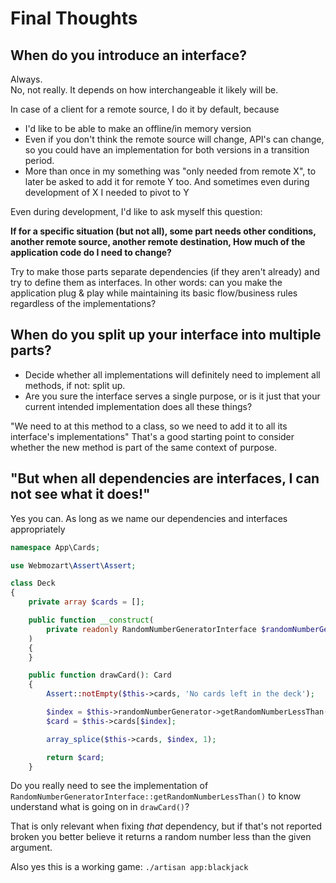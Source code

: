 # Final Thoughts ##

## When do you introduce an interface?

Always.  
No, not really. It depends on how interchangeable it likely will be.

In case of a client for a remote source, I do it by default, because

- I'd like to be able to make an offline/in memory version
- Even if you don't think the remote source will change, API's can change, so you could have an implementation for both
  versions in a transition period.
- More than once in my something was "only needed from remote X", to later be asked to add it for remote Y too.
  And sometimes even during development of X I needed to pivot to Y

Even during development, I'd like to ask myself this question:

**If for a specific situation (but not all), some part needs other conditions, another remote source, another remote
destination,
How much of the application code do I need to change?**

Try to make those parts separate dependencies (if they aren't already) and try to define them as interfaces.
In other words: can you make the application plug & play while maintaining its basic flow/business rules regardless of
the implementations?

## When do you split up your interface into multiple parts?

- Decide whether all implementations will definitely need to implement all methods, if not: split up.
- Are you sure the interface serves a single purpose, or is it just that your current intended implementation does all
  these things?

"We need to at this method to a class, so we need to add it to all its interface's implementations"
That's a good starting point to consider whether the new method is part of the same context of purpose.

## "But when all dependencies are interfaces, I can not see what it does!"

Yes you can. As long as we name our dependencies and interfaces appropriately

```php
namespace App\Cards;

use Webmozart\Assert\Assert;

class Deck
{
    private array $cards = [];

    public function __construct(
        private readonly RandomNumberGeneratorInterface $randomNumberGenerator,
    )
    {
    }

    public function drawCard(): Card
    {
        Assert::notEmpty($this->cards, 'No cards left in the deck');

        $index = $this->randomNumberGenerator->getRandomNumberLessThan(count($this->cards));
        $card = $this->cards[$index];

        array_splice($this->cards, $index, 1);

        return $card;
    }

```

Do you really need to see the implementation of `RandomNumberGeneratorInterface::getRandomNumberLessThan()` to know
understand what is going on in `drawCard()`?

That is only relevant when fixing _that_ dependency, but if that's not reported broken you better believe it returns a
random number less than the given argument.

Also yes this is a working game: `./artisan app:blackjack`

